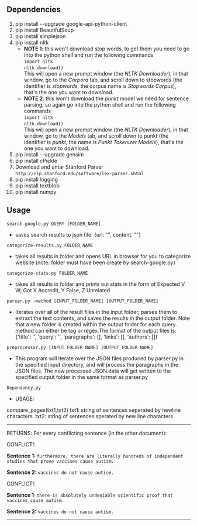 ## Dependencies

1. pip install --upgrade google-api-python-client
2. pip install BeautifulSoup
3. pip install simplejson
4. pip install nltk
    - **NOTE 1**: this won't download stop words, to get them you need to
        go into the python shell and run the following commands
        </br> `import nltk` </br>
        `nltk.download()` </br>
        This will open a new prompt window (the *NLTK Downloader*), in that window, go to the
        *Corpora* tab, and scroll down to stopwords (the identifier is *stopwords*, the corpus name is *Stopwords Corpus*), that's the one you want to download.
    - **NOTE 2**: this won't download the *punkt* model we need for sentence parsing, so again
        go into the python shell and run the following commands
        </br> `import nltk` </br>
        `nltk.download()` </br>
        This will open a new prompt window (the *NLTK Downloader*), in that window, go to the
        *Models* tab, and scroll down to punkt (the identifier is *punkt*, the name is *Punkt Tokenizer Models*), that's the one you want to download.
5. pip install --upgrade gensim
6. pip install cPickle
7. Download and untar Stanford Parser `http://nlp.stanford.edu/software/lex-parser.shtml`
8. pip install logging
9. pip install textblob
10. pip install numpy


## Usage
```
search-google.py QUERY [FOLDER_NAME]
```
* saves search results to json file: {url: "", content: ""}

```
categorize-results.py FOLDER_NAME
```
* takes all results in folder and opens URL in browser for you to categorize website (note: folder must have been create by search-google.py)

```
categorize-stats.py FOLDER_NAME
```
* takes all results in folder and prints out stats in the form of Expected V W; Got X Accredit, Y False, Z Unrelated

```
parser.py -method [INPUT_FOLDER_NAME] [OUTPUT_FOLDER_NAME]
```
* Iterates over all of the result files in the input folder, parses them to extract the text contents, and saves the results in the output folder. Note that a new folder is created within the output folder for each query. method can either be tag or regex.The format of the output files is: {'title': '', 'query': '', 'paragraphs': [], 'links': [], 'authors': []}

```
preprocessor.py [INPUT_FOLDER_NAME] [OUTPUT_FOLDER_NAME]
```
* This program will iterate over the JSON files produced by parser.py in the specified
input directory, and will process the paragraphs in the JSON files. The new processed
JSON data will get written to the specified output folder in the same format
as parser.py

```
Dependency.py
```

* USAGE:

 compare_pages(txt1,txt2)
     txt1: string of sentences seperated by newline characters.
     txt2: string of sentences sperated by new line characters

---------

RETURNS:
	For every conflicting sentence (in the other document):



CONFLICT!:

<b>Sentence 1: </b> `furthermore, there are literally hundreds of independent studies that prove vaccines cause autism.`

<b>Sentence 2: </b> `vaccines do not cause autism.`

CONFLICT!:

<b>Sentence 1: </b> `there is absolutely undeniable scientific proof that vaccines cause autism.`

<b>Sentence 2: </b> `vaccines do not cause autism.`

---------
